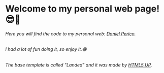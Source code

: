 # **Welcome to my personal web page!** 😎🤖
###### Here you will find the code to my personal web: [Daniel Perico](http://www.danielperico.com "Daniel Perico").
###### I had a lot of fun doing it, so enjoy it.😁
###### The base template is called "Landed" and it was made by [HTML5 UP](https://html5up.net/ "HTML5 UP").
